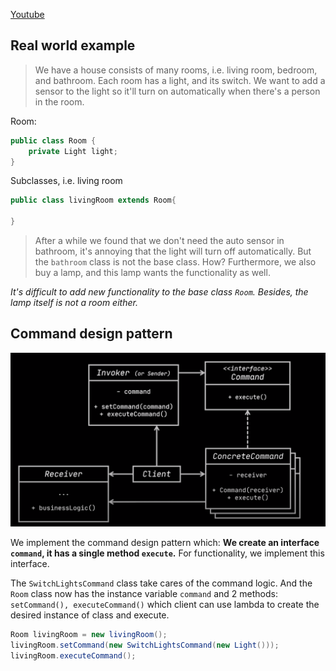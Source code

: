 [Youtube](https://www.youtube.com/watch?v=UfGD60BYzPM) 

## Real world example
> We have a house consists of many rooms, i.e. living room, bedroom, and bathroom. Each room has a light, and its switch. We want to add a sensor to the light so it'll turn on automatically when there's a person in the room. 

Room:
```java
public class Room {
    private Light light;
}
```

Subclasses, i.e. living room
```java
public class livingRoom extends Room{

}
```

> After a while we found that we don't need the auto sensor in bathroom, it's annoying that the light will turn off automatically. But the `bathroom` class is not the base class. How? Furthermore, we also buy a lamp, and this lamp wants the functionality as well.

*It's difficult to add new functionality to the base class `Room`. Besides, the lamp itself is not a room either.* 

## Command design pattern

![class diagram](./_asset/classDiagram.png) 

We implement the command design pattern which: **We create an interface `command`, it has a single method `execute`.** For functionality, we implement this interface. 

The `SwitchLightsCommand` class take cares of the command logic. And the `Room` class now has the instance variable `command` and 2 methods: `setCommand(), executeCommand()` which client can use lambda to create the desired instance of class and execute.

```java
Room livingRoom = new livingRoom();
livingRoom.setCommand(new SwitchLightsCommand(new Light()));
livingRoom.executeCommand();
```



